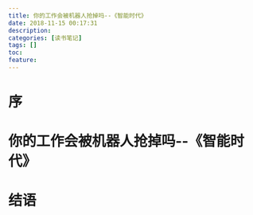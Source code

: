 ```yaml
---
title: 你的工作会被机器人抢掉吗--《智能时代》
date: 2018-11-15 00:17:31
description: 
categories: [读书笔记]
tags: [] 
toc: 
feature: 
---
```

# 序
<!-- more -->

# 你的工作会被机器人抢掉吗--《智能时代》

# 结语